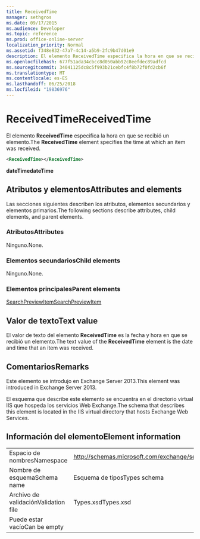 ```yaml
---
title: ReceivedTime
manager: sethgros
ms.date: 09/17/2015
ms.audience: Developer
ms.topic: reference
ms.prod: office-online-server
localization_priority: Normal
ms.assetid: f348e832-47a7-4c14-a5b9-2fc9b47d01e9
description: El elemento ReceivedTime especifica la hora en que se recibió un elemento.
ms.openlocfilehash: 677f51ada34cbcc8d050abb92c8eefdec89adfcd
ms.sourcegitcommit: 34041125dc8c5f993b21cebfc4f8b72f0fd2cb6f
ms.translationtype: MT
ms.contentlocale: es-ES
ms.lasthandoff: 06/25/2018
ms.locfileid: "19836976"
---
```

# <a name="receivedtime"></a><span data-ttu-id="52536-103">ReceivedTime</span><span class="sxs-lookup"><span data-stu-id="52536-103">ReceivedTime</span></span>

<span data-ttu-id="52536-104">El elemento **ReceivedTime** especifica la hora en que se recibió un elemento.</span><span class="sxs-lookup"><span data-stu-id="52536-104">The **ReceivedTime** element specifies the time at which an item was received.</span></span> 
  
```XML
<ReceivedTime></ReceivedTime>
```

 <span data-ttu-id="52536-105">**dateTime**</span><span class="sxs-lookup"><span data-stu-id="52536-105">**dateTime**</span></span>
## <a name="attributes-and-elements"></a><span data-ttu-id="52536-106">Atributos y elementos</span><span class="sxs-lookup"><span data-stu-id="52536-106">Attributes and elements</span></span>

<span data-ttu-id="52536-107">Las secciones siguientes describen los atributos, elementos secundarios y elementos primarios.</span><span class="sxs-lookup"><span data-stu-id="52536-107">The following sections describe attributes, child elements, and parent elements.</span></span>
  
### <a name="attributes"></a><span data-ttu-id="52536-108">Atributos</span><span class="sxs-lookup"><span data-stu-id="52536-108">Attributes</span></span>

<span data-ttu-id="52536-109">Ninguno.</span><span class="sxs-lookup"><span data-stu-id="52536-109">None.</span></span>
  
### <a name="child-elements"></a><span data-ttu-id="52536-110">Elementos secundarios</span><span class="sxs-lookup"><span data-stu-id="52536-110">Child elements</span></span>

<span data-ttu-id="52536-111">Ninguno.</span><span class="sxs-lookup"><span data-stu-id="52536-111">None.</span></span>
  
### <a name="parent-elements"></a><span data-ttu-id="52536-112">Elementos principales</span><span class="sxs-lookup"><span data-stu-id="52536-112">Parent elements</span></span>

[<span data-ttu-id="52536-113">SearchPreviewItem</span><span class="sxs-lookup"><span data-stu-id="52536-113">SearchPreviewItem</span></span>](searchpreviewitem.md)
  
## <a name="text-value"></a><span data-ttu-id="52536-114">Valor de texto</span><span class="sxs-lookup"><span data-stu-id="52536-114">Text value</span></span>

<span data-ttu-id="52536-115">El valor de texto del elemento **ReceivedTime** es la fecha y hora en que se recibió un elemento.</span><span class="sxs-lookup"><span data-stu-id="52536-115">The text value of the **ReceivedTime** element is the date and time that an item was received.</span></span> 
  
## <a name="remarks"></a><span data-ttu-id="52536-116">Comentarios</span><span class="sxs-lookup"><span data-stu-id="52536-116">Remarks</span></span>

<span data-ttu-id="52536-117">Este elemento se introdujo en Exchange Server 2013.</span><span class="sxs-lookup"><span data-stu-id="52536-117">This element was introduced in Exchange Server 2013.</span></span>
  
<span data-ttu-id="52536-118">El esquema que describe este elemento se encuentra en el directorio virtual IIS que hospeda los servicios Web Exchange.</span><span class="sxs-lookup"><span data-stu-id="52536-118">The schema that describes this element is located in the IIS virtual directory that hosts Exchange Web Services.</span></span>
  
## <a name="element-information"></a><span data-ttu-id="52536-119">Información del elemento</span><span class="sxs-lookup"><span data-stu-id="52536-119">Element information</span></span>

|||
|:-----|:-----|
|<span data-ttu-id="52536-120">Espacio de nombres</span><span class="sxs-lookup"><span data-stu-id="52536-120">Namespace</span></span>  <br/> |http://schemas.microsoft.com/exchange/services/2006/types  <br/> |
|<span data-ttu-id="52536-121">Nombre de esquema</span><span class="sxs-lookup"><span data-stu-id="52536-121">Schema name</span></span>  <br/> |<span data-ttu-id="52536-122">Esquema de tipos</span><span class="sxs-lookup"><span data-stu-id="52536-122">Types schema</span></span>  <br/> |
|<span data-ttu-id="52536-123">Archivo de validación</span><span class="sxs-lookup"><span data-stu-id="52536-123">Validation file</span></span>  <br/> |<span data-ttu-id="52536-124">Types.xsd</span><span class="sxs-lookup"><span data-stu-id="52536-124">Types.xsd</span></span>  <br/> |
|<span data-ttu-id="52536-125">Puede estar vacío</span><span class="sxs-lookup"><span data-stu-id="52536-125">Can be empty</span></span>  <br/> ||
   

